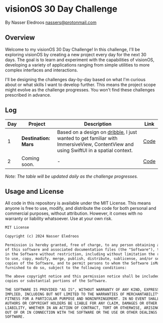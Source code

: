 # visionOS 30 Day Challenge
By Nasser Eledroos
nassers@protonmail.com

## Overview
Welcome to my visionOS 30 Day Challenge! In this challenge, I'll be exploring visionOS by creating a new project every day for the next 30 days. The goal is to learn and experiment with the capabilities of visionOS, developing a variety of applications ranging from simple utilities to more complex interfaces and interactions.

I'll be designing the challenges day-by-day based on what I'm curious about or what skills I want to develop further. This means the project scope might evolve as the challenge progresses. You won't find these challenges prescribed in advance.

## Log

| Day | Project | Description | Link |
|-----|---------|-------------|------|
| 1   | **Destination: Mars** | Based on a design on [dribble](https://dribbble.com/shots/23786433-Cosmic-Horizon-visionOS), I just wanted to get familiar with ImmersiveView, ContentView and using SwiftUI in a spatial context. | [Code](https://github.com/eledroos/visionOS-Lessons/tree/main/Day%201) |
| 2   | Coming soon. | - | [Code](#) |

*Note: The table will be updated daily as the challenge progresses.*

## Usage and License

All code in this repository is available under the MIT License. This means anyone is free to use, modify, and distribute the code for both personal and commercial purposes, without attribution. However, it comes with no warranty or liability whatsoever. Use at your own risk.

```md
MIT License

Copyright (c) 2024 Nasser Eledroos

Permission is hereby granted, free of charge, to any person obtaining a copy
of this software and associated documentation files (the "Software"), to deal
in the Software without restriction, including without limitation the rights
to use, copy, modify, merge, publish, distribute, sublicense, and/or sell
copies of the Software, and to permit persons to whom the Software isMaahum ShahabMaahum Shahab
furnished to do so, subject to the following conditions:

The above copyright notice and this permission notice shall be included in all
copies or substantial portions of the Software.

THE SOFTWARE IS PROVIDED "AS IS", WITHOUT WARRANTY OF ANY KIND, EXPRESS OR
IMPLIED, INCLUDING BUT NOT LIMITED TO THE WARRANTIES OF MERCHANTABILITY,
FITNESS FOR A PARTICULAR PURPOSE AND NONINFRINGEMENT. IN NO EVENT SHALL THE
AUTHORS OR COPYRIGHT HOLDERS BE LIABLE FOR ANY CLAIM, DAMAGES OR OTHER
LIABILITY, WHETHER IN AN ACTION OF CONTRACT, TORT OR OTHERWISE, ARISING FROM,
OUT OF OR IN CONNECTION WITH THE SOFTWARE OR THE USE OR OTHER DEALINGS IN THE
SOFTWARE.

